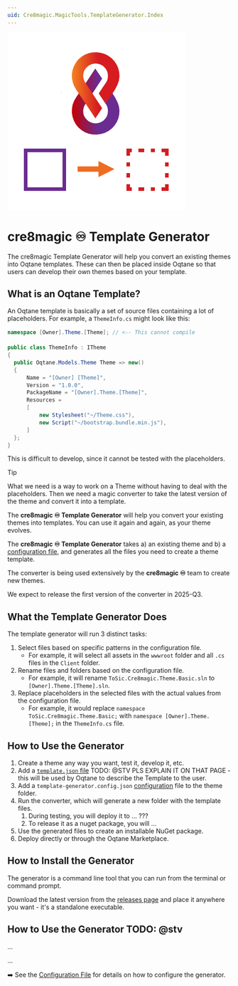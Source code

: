 ```yaml
---
uid: Cre8magic.MagicTools.TemplateGenerator.Index
---
```


<img src="./assets/logo-400.webp" class="float-right" />

# cre8magic ♾️ Template Generator

The cre8magic Template Generator will help you convert an existing themes into Oqtane templates.
These can then be placed inside Oqtane so that users can develop their own themes based on your template.

## What is an Oqtane Template?

An Oqtane template is basically a set of source files containing a lot of placeholders.
For example, a `ThemeInfo.cs` might look like this:

```csharp
namespace [Owner].Theme.[Theme]; // <-- This cannot compile

public class ThemeInfo : ITheme
{
  public Oqtane.Models.Theme Theme => new()
  {
      Name = "[Owner] [Theme]",
      Version = "1.0.0",
      PackageName = "[Owner].Theme.[Theme]",
      Resources =
      [
          new Stylesheet("~/Theme.css"),
          new Script("~/bootstrap.bundle.min.js"),
      ]
  };
}
```

This is difficult to develop, since it cannot be tested with the placeholders.

> [!TIP]
> What we need is a way to work on a Theme without having to deal with the placeholders.
> Then we need a magic converter to take the latest version of the theme and convert it into a template.
>
> The **cre8magic ♾️ Template Generator** will help you convert your existing themes into templates.
> You can use it again and again, as your theme evolves.

The **cre8magic ♾️ Template Generator** takes a) an existing theme and b) a [configuration file](xref:Cre8magic.MagicTools.TemplateGenerator.Configuration),
and generates all the files you need to create a theme template.

The converter is being used extensively by the **cre8magic ♾️** team to create new themes.

We expect to release the first version of the converter in 2025-Q3.

## What the Template Generator Does

The template generator will run 3 distinct tasks:

1. Select files based on specific patterns in the configuration file.
   - For example, it will select all assets in the `wwwroot` folder and all `.cs` files in the `Client` folder.
2. Rename files and folders based on the configuration file.
   - For example, it will rename `ToSic.Cre8magic.Theme.Basic.sln` to `[Owner].Theme.[Theme].sln`.
3. Replace placeholders in the selected files with the actual values from the configuration file.
   - For example, it would replace `namespace ToSic.Cre8magic.Theme.Basic;` with `namespace [Owner].Theme.[Theme];` in the `ThemeInfo.cs` file.


## How to Use the Generator

1. Create a theme any way you want, test it, develop it, etc.
1. Add a [`template.json` file](xref:OqtaneThemes.Templates.Index) TODO: @STV PLS EXPLAIN IT ON THAT PAGE - this will be used by Oqtane to describe the Template to the user.
1. Add a `template-generator.config.json` [configuration](xref:Cre8magic.MagicTools.TemplateGenerator.Configuration) file to the theme folder.
1. Run the converter, which will generate a new folder with the template files.
    1. During testing, you will deploy it to ... ???
    1. To release it as a nuget package, you will ...
1. Use the generated files to create an installable NuGet package.
1. Deploy directly or through the Oqtane Marketplace.

## How to Install the Generator

The generator is a command line tool that you can run from the terminal or command prompt.

Download the latest version from the [releases page](https://github.com/cre8magic/oqtane-template-generator/releases)
and place it anywhere you want - it's a standalone executable.

## How to Use the Generator TODO: @stv

...

...

➡️ See the [Configuration File](xref:Cre8magic.MagicTools.TemplateGenerator.Configuration) for details on how to configure the generator.
